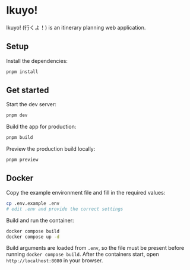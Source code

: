 # Ikuyo!

Ikuyo! (行くよ！) is an itinerary planning web application.

## Setup

Install the dependencies:

```bash
pnpm install
```

## Get started

Start the dev server:

```bash
pnpm dev
```

Build the app for production:

```bash
pnpm build
```

Preview the production build locally:

```bash
pnpm preview
```

## Docker

Copy the example environment file and fill in the required values:

```bash
cp .env.example .env
# edit .env and provide the correct settings
```

Build and run the container:

```bash
docker compose build
docker compose up -d
```

Build arguments are loaded from `.env`, so the file must be present before running `docker compose build`. After the containers start, open `http://localhost:8080` in your browser.

